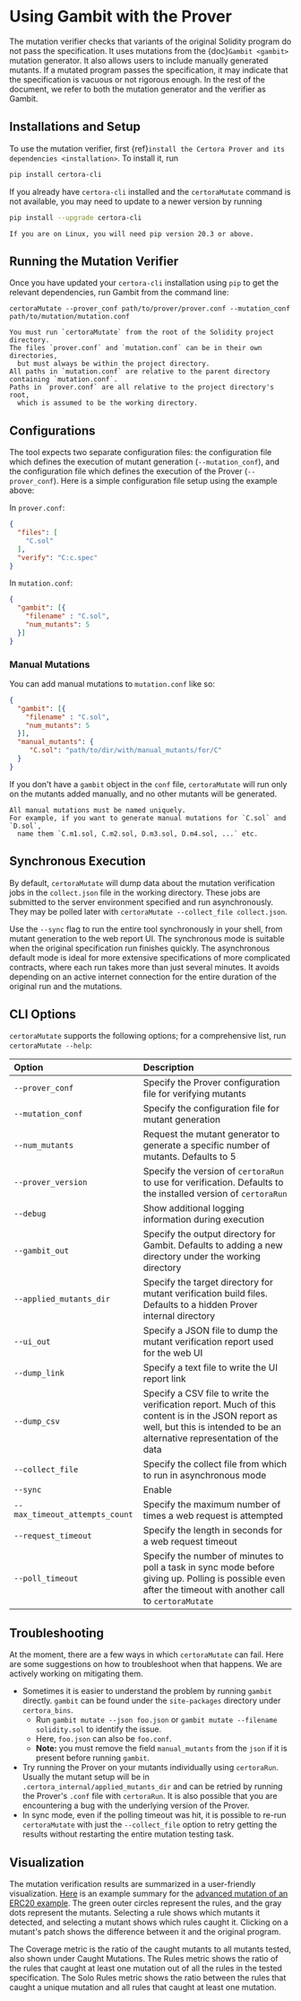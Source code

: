 # Using Gambit with the Prover

The mutation verifier checks that variants of the original
  Solidity program do not pass the specification.
It uses mutations from the {doc}`Gambit <gambit>`
  mutation generator.
It also allows users to include manually generated mutants.
If a mutated program passes the specification,
  it may indicate that the specification is vacuous or not rigorous enough.
In the rest of the document,
  we refer to both the mutation generator and the verifier as Gambit.

## Installations and Setup

To use the mutation verifier,
  first {ref}`install the Certora Prover and its dependencies <installation>`.
To install it, run

```sh
pip install certora-cli
```

If you already have `certora-cli` installed and
  the `certoraMutate` command is not available,
  you may need to update to a newer version by running

```sh
pip install --upgrade certora-cli
```

```{note}
If you are on Linux, you will need pip version 20.3 or above.
```

## Running the Mutation Verifier

Once you have updated your `certora-cli` installation using `pip` to get the relevant
  dependencies, run Gambit from the command line:

```
certoraMutate --prover_conf path/to/prover/prover.conf --mutation_conf path/to/mutation/mutation.conf
```

```{note}
You must run `certoraMutate` from the root of the Solidity project directory.
The files `prover.conf` and `mutation.conf` can be in their own directories, 
  but must always be within the project directory.
All paths in `mutation.conf` are relative to the parent directory containing `mutation.conf`.
Paths in `prover.conf` are all relative to the project directory's root, 
  which is assumed to be the working directory.
```

## Configurations
The tool expects two separate configuration files:
  the configuration file which defines the execution of mutant generation (`--mutation_conf`),
  and the configuration file which defines the execution of the Prover (`--prover_conf`).
Here is a simple configuration file setup using the example above:

In `prover.conf`:

```json
{
  "files": [
    "C.sol"
  ],
  "verify": "C:c.spec"
}
```
In `mutation.conf`:

```json
{ 
  "gambit": [{
    "filename" : "C.sol",
    "num_mutants": 5
  }]
}
```

### Manual Mutations
You can add manual mutations to `mutation.conf` like so:

```json
{ 
  "gambit": [{
    "filename" : "C.sol",
    "num_mutants": 5
  }],
  "manual_mutants": {
     "C.sol": "path/to/dir/with/manual_mutants/for/C"
  }
}
```
If you don't have a `gambit` object in the `conf` file, 
  `certoraMutate` will run only on the mutants added manually, 
  and no other mutants will be generated.

```{note}
All manual mutations must be named uniquely. 
For example, if you want to generate manual mutations for `C.sol` and `D.sol`, 
  name them `C.m1.sol, C.m2.sol, D.m3.sol, D.m4.sol, ...` etc.
```

## Synchronous Execution

By default, `certoraMutate` will dump data about the mutation verification jobs 
  in the `collect.json` file in the working directory. 
These jobs are submitted to the server environment specified and run asynchronously. 
They may be polled later with `certoraMutate --collect_file collect.json`.

Use the `--sync` flag to run the entire tool synchronously in your shell, 
  from mutant generation to the web report UI. 
The synchronous mode is suitable when the original specification run finishes quickly. 
The asynchronous default mode is ideal for more extensive specifications of 
  more complicated contracts, where each run takes more than just several minutes. 
It avoids depending on an active internet connection for the entire duration of 
  the original run and the mutations.

## CLI Options

`certoraMutate` supports the following options; for a comprehensive list, run `certoraMutate --help`:

| Option                         | Description                                                                                                           |
|:-------------------------------|:----------------------------------------------------------------------------------------------------------------------|
| `--prover_conf`                | Specify the Prover configuration file for verifying mutants                                                           |
| `--mutation_conf`              | Specify the configuration file for mutant generation                                                                  |
| `--num_mutants`                | Request the mutant generator to generate a specific number of mutants. Defaults to 5                                  |
| `--prover_version`             | Specify the version of `certoraRun` to use for verification. Defaults to the installed version of `certoraRun`        |
| `--debug`                      | Show additional logging information during execution                                                                  |
| `--gambit_out`                 | Specify the output directory for Gambit. Defaults to adding a new directory under the working directory          |
| `--applied_mutants_dir`        | Specify the target directory for mutant verification build files. Defaults to a hidden Prover internal directory      |
| `--ui_out`                     | Specify a JSON file to dump the mutant verification report used for the web UI                                   |
| `--dump_link`                  | Specify a text file to write the UI report link                                                                       |
| `--dump_csv`                   | Specify a CSV file to write the verification report. Much of this content is in the JSON report as well, but this is intended to be an alternative representation of the data                                                              |
| `--collect_file`               | Specify the collect file from which to run in asynchronous mode                                                       |
| `--sync`                       | Enable [](#synchronous_execution)                                              |
| `--max_timeout_attempts_count` | Specify the maximum number of times a web request is attempted                                                        |
| `--request_timeout`            | Specify the length in seconds for a web request timeout                                                               |
| `--poll_timeout`               | Specify the number of minutes to poll a task in sync mode before giving up. Polling is possible even after the timeout with another call to `certoraMutate`     |

## Troubleshooting

At the moment, there are a few ways in which `certoraMutate` can fail. 
Here are some suggestions on how to troubleshoot when that happens. 
We are actively working on mitigating them.

- Sometimes it is easier to understand the problem by running `gambit` directly.
  `gambit` can be found under the `site-packages` directory under `certora_bins`.
  * Run `gambit mutate --json foo.json` or `gambit mutate --filename solidity.sol` to identify the issue.
  * Here, `foo.json` can also be `foo.conf`.
  * **Note:** you must remove the field `manual_mutants` from the `json` if it is present before running `gambit`.
- Try running the Prover on your mutants individually using `certoraRun`. 
  Usually the mutant setup will be in `.certora_internal/applied_mutants_dir` and can be retried by running the Prover's `.conf` file with `certoraRun`.
  It is also possible that you are encountering a bug with the underlying version of the Prover.
- In sync mode, even if the polling timeout was hit, it is possible to re-run `certoraMutate` 
  with just the `--collect_file` option to retry getting the results without restarting the entire mutation testing task.

## Visualization

The mutation verification results are
  summarized in a user-friendly visualization.
[Here](https://mutation-testing-beta.certora.com/?id=01623b02-0cda-435b-8c31-af9306d6d302&anonymousKey=857c3aeb-169c-4c93-8021-e82058603ca1) 
  is an example summary for the [advanced mutation of an ERC20 example](https://github.com/Certora/CertoraInit/blob/master/mutation/advanced_mutation.conf).
The green outer circles represent the rules, 
  and the gray dots represent the mutants.
Selecting a rule shows which mutants it detected,
  and selecting a mutant shows which rules caught it.
Clicking on a mutant's patch shows the difference between it and the original program.

The Coverage metric is the ratio of the caught mutants to all mutants tested, 
  also shown under Caught Mutations.
The Rules metric shows the ratio of the rules that caught at least one mutation 
  out of all the rules in the tested specification.
The Solo Rules metric shows the ratio between the rules that caught a unique mutation 
  and all rules that caught at least one mutation.


